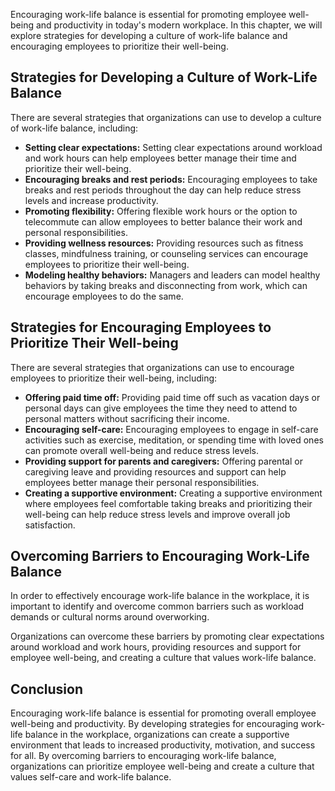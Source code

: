
Encouraging work-life balance is essential for promoting employee well-being and productivity in today's modern workplace. In this chapter, we will explore strategies for developing a culture of work-life balance and encouraging employees to prioritize their well-being.

Strategies for Developing a Culture of Work-Life Balance
--------------------------------------------------------

There are several strategies that organizations can use to develop a culture of work-life balance, including:

* **Setting clear expectations:** Setting clear expectations around workload and work hours can help employees better manage their time and prioritize their well-being.
* **Encouraging breaks and rest periods:** Encouraging employees to take breaks and rest periods throughout the day can help reduce stress levels and increase productivity.
* **Promoting flexibility:** Offering flexible work hours or the option to telecommute can allow employees to better balance their work and personal responsibilities.
* **Providing wellness resources:** Providing resources such as fitness classes, mindfulness training, or counseling services can encourage employees to prioritize their well-being.
* **Modeling healthy behaviors:** Managers and leaders can model healthy behaviors by taking breaks and disconnecting from work, which can encourage employees to do the same.

Strategies for Encouraging Employees to Prioritize Their Well-being
-------------------------------------------------------------------

There are several strategies that organizations can use to encourage employees to prioritize their well-being, including:

* **Offering paid time off:** Providing paid time off such as vacation days or personal days can give employees the time they need to attend to personal matters without sacrificing their income.
* **Encouraging self-care:** Encouraging employees to engage in self-care activities such as exercise, meditation, or spending time with loved ones can promote overall well-being and reduce stress levels.
* **Providing support for parents and caregivers:** Offering parental or caregiving leave and providing resources and support can help employees better manage their personal responsibilities.
* **Creating a supportive environment:** Creating a supportive environment where employees feel comfortable taking breaks and prioritizing their well-being can help reduce stress levels and improve overall job satisfaction.

Overcoming Barriers to Encouraging Work-Life Balance
----------------------------------------------------

In order to effectively encourage work-life balance in the workplace, it is important to identify and overcome common barriers such as workload demands or cultural norms around overworking.

Organizations can overcome these barriers by promoting clear expectations around workload and work hours, providing resources and support for employee well-being, and creating a culture that values work-life balance.

Conclusion
----------

Encouraging work-life balance is essential for promoting overall employee well-being and productivity. By developing strategies for encouraging work-life balance in the workplace, organizations can create a supportive environment that leads to increased productivity, motivation, and success for all. By overcoming barriers to encouraging work-life balance, organizations can prioritize employee well-being and create a culture that values self-care and work-life balance.
